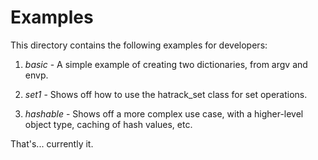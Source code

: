 # Examples

This directory contains the following examples for developers:

1) *basic* - A simple example of creating two dictionaries, from argv
   and envp.

2) *set1* - Shows off how to use the hatrack_set class for set operations.

3) *hashable* - Shows off a more complex use case, with a higher-level
object type, caching of hash values, etc.

That's... currently it. 

